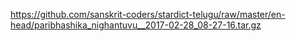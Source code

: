https://github.com/sanskrit-coders/stardict-telugu/raw/master/en-head/paribhashika_nighantuvu__2017-02-28_08-27-16.tar.gz
